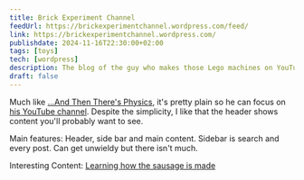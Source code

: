 ```yaml
---
title: Brick Experiment Channel
feedUrl: https://brickexperimentchannel.wordpress.com/feed/
link: https://brickexperimentchannel.wordpress.com/
publishdate: 2024-11-16T22:30:00+02:00
tags: [toys]
tech: [wordpress]
description: The blog of the guy who makes those Lego machines on YouTube
draft: false
---
```


Much like [...And Then There's Physics](/content/andthentheresphysics.wordpress.com/index.md), it's pretty plain so he can focus on [his YouTube channel](https://www.youtube.com/BrickExperimentChannel). Despite the simplicity, I like that the header shows content you'll probably want to see.

Main features: Header, side bar and main content. Sidebar is search and every post. Can get unwieldy but there isn't much.

Interesting Content: [Learning how the sausage is made](https://brickexperimentchannel.wordpress.com/videomaking/)
